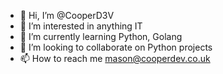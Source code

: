- 👋 Hi, I’m @CooperD3V
- 👀 I’m interested in anything IT
- 🌱 I’m currently learning Python, Golang 
- 💞️ I’m looking to collaborate on Python projects
- 📫 How to reach me mason@cooperdev.co.uk

<!---
CooperD3V/CooperD3V is a ✨ special ✨ repository because its `README.md` (this file) appears on your GitHub profile.
You can click the Preview link to take a look at your changes.
--->
